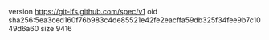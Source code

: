 version https://git-lfs.github.com/spec/v1
oid sha256:5ea3ced160f76b983c4de85521e42fe2eacffa59db325f34fee9b7c1049d6a60
size 9416
